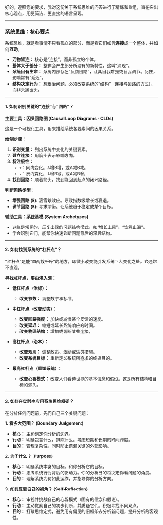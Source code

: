 好的，遵照您的要求，我对这份关于系统思维的问答进行了精炼和重组，旨在突出核心观点，用更简洁、更直接的语言呈现。

---

### **系统思维：核心要点**

系统思维，就是看事情不只看孤立的部分，而是看它们如何**连接**成一个整体，并如何**互动**。

*   **万物皆连：** 核心是“连接”，而非孤立的个体。
*   **整体大于部分：** 整体会产生部分所没有的新特性，这叫“涌现”。
*   **系统自有生命：** 系统内部存在“反馈回路”，让其自我增强或自我调节。记住，影响常有“延迟”。
*   **结构决定行为：** 想根治问题，必须改变系统的“结构”（连接与回路的方式），而非头痛医头。

---

#### **1. 如何识别关键的“连接”与“回路”？**

**主要工具：因果回路图 (Causal Loop Diagrams - CLDs)**

这是一个可视化工具，用来描绘系统各要素间的因果关系。

**绘制步骤：**
1.  **识别变量：** 列出系统中变化的关键要素。
2.  **建立连接：** 用箭头表示影响方向。
3.  **标注极性：**
    *   `+`：同向变化。A增B增，或A减B减。
    *   `-`：反向变化。A增B减，或A减B增。
4.  **找到回路：** 顺着箭头，找到能回到起点的闭环路径。

**判断回路类型：**
*   **增强回路 (R):** 滚雪球效应。导致指数级增长或衰退。
*   **调节回路 (B):** 寻求平衡。让系统趋于稳定或某个目标。

**辅助工具：系统基模 (System Archetypes)**

*   这些是常见的、反复出现的问题结构模式，如“增长上限”、“饮鸩止渴”。
*   学会识别它们，能帮你快速诊断问题背后的深层结构。

---

#### **2. 如何找到系统的“杠杆点”？**

“杠杆点”是能“四两拨千斤”的地方，即微小改变能引发系统巨大变化之处。它通常不直观。

**寻找杠杆点，要由浅入深：**

*   **低杠杆点（治标）：**
    *   **改变参数：** 调整数字和标准。

*   **中杠杆点（改变动态）：**
    *   **改变回路强度：** 加快或减慢某个反馈的速度。
    *   **改变延迟：** 缩短或延长系统响应的时间。
    *   **改变物理结构：** 增加或切断某些连接。

*   **高杠杆点（治本）：**
    *   **改变规则：** 调整政策、激励或惩罚措施。
    *   **改变系统目标：** 重新定义系统所追求的终极目的。

*   **最高杠杆点（重塑系统）：**
    *   **改变心智模式：** 改变人们看待世界的基本信念和假设。这是所有结构和目标的源头。

---

#### **3. 如何在实践中应用系统思维框架？**

在分析任何问题前，先问自己三个关键问题：

**1. 看多大范围？ (Boundary Judgement)**
*   **核心：** 主动划定你分析的边界。
*   **行动：** 明确包含什么，排除什么。考虑短期和长期的时间跨度。
*   **目的：** 管理复杂性，同时防止遗漏关键的外部影响。

**2. 为了什么？ (Purpose)**
*   **核心：** 明确系统本身的目标，和你分析它的目标。
*   **行动：** 思考系统行为背后的驱动力。你的分析目的将决定你看问题的角度。
*   **目的：** 理解系统为何如此运作，并指导你的分析方向。

**3. 如何反思自己的视角？ (Self-Reflection)**
*   **核心：** 审视并挑战自己的心智模式（固有的信念和假设）。
*   **行动：** 主动觉察自己的初步判断，并质疑它们。积极寻找不同观点。
*   **目的：** 打破思维定式，避免用有偏见的旧框架去分析新问题，提升分析的客观性。